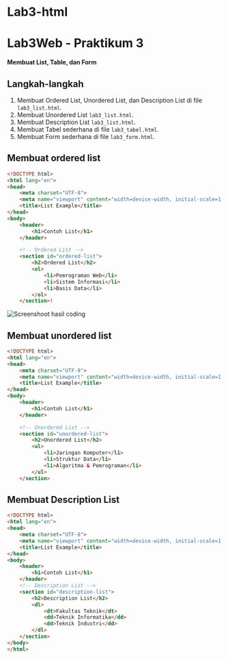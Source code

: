 # Lab3-html
# Lab3Web - Praktikum 3
**Membuat List, Table, dan Form**

## Langkah-langkah
1. Membuat Ordered List, Unordered List, dan Description List di file  `lab3_list.html`.
2. Membuat Unordered List  `lab3_list.html`.
3. Membuat Description List `lab3_list.html`.
4. Membuat Tabel sederhana di file `lab3_tabel.html`.
5. Membuat Form sederhana di file `lab3_form.html`.

## Membuat ordered list
  
```html
<!DOCTYPE html>
<html lang="en">
<head>
    <meta charset="UTF-8">
    <meta name="viewport" content="width=device-width, initial-scale=1.0">
    <title>List Example</title>
</head>
<body>
    <header>
        <h1>Contoh List</h1>
    </header>

    <!-- Ordered List -->
    <section id="ordered-list">
        <h2>Ordered List</h2>
        <ol>
            <li>Pemrograman Web</li>
            <li>Sistem Informasi</li>
            <li>Basis Data</li>
        </ol>
    </section>!

```
![Screenshoot hasil coding](assets/img/table.png)

## Membuat unordered list
```html
<!DOCTYPE html>
<html lang="en">
<head>
    <meta charset="UTF-8">
    <meta name="viewport" content="width=device-width, initial-scale=1.0">
    <title>List Example</title>
</head>
<body>
    <header>
        <h1>Contoh List</h1>
    </header>

    <!-- Unordered List -->
    <section id="unordered-list">
        <h2>Unordered List</h2>
        <ul>
            <li>Jaringan Komputer</li>
            <li>Struktur Data</li>
            <li>Algoritma & Pemrograman</li>
        </ul>
    </section>
```
## Membuat Description List

```html
<!DOCTYPE html>
<html lang="en">
<head>
    <meta charset="UTF-8">
    <meta name="viewport" content="width=device-width, initial-scale=1.0">
    <title>List Example</title>
</head>
<body>
    <header>
        <h1>Contoh List</h1>
    </header>
    <!-- Description List -->
    <section id="description-list">
        <h2>Description List</h2>
        <dl>
            <dt>Fakultas Teknik</dt>
            <dd>Teknik Informatika</dd>
            <dd>Teknik Industri</dd>
        </dl>
    </section>
</body>
</html>
```
